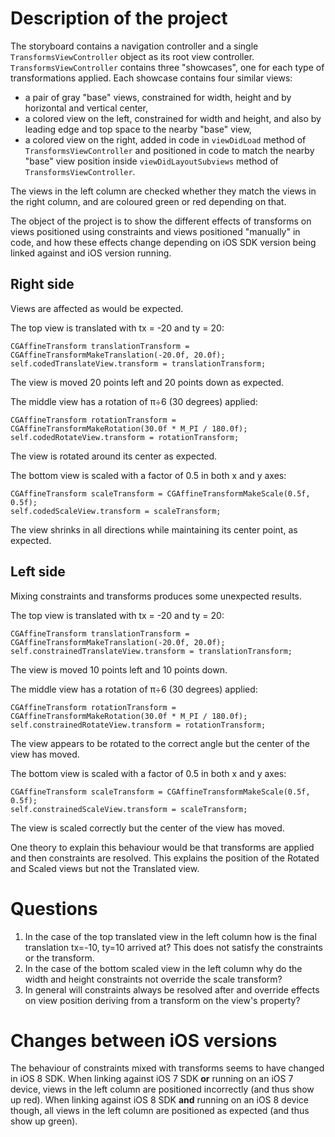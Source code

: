 Description of the project
==========================

The storyboard contains a navigation controller and a single ``TransformsViewController`` object as its root view controller. ``TransformsViewController`` contains three "showcases", one for each type of transformations applied. Each showcase contains four similar views:

- a pair of gray "base" views, constrained for width, height and by horizontal and vertical center,
- a colored view on the left, constrained for width and height, and also by leading edge and top space to the nearby "base" view,
- a colored view on the right, added in code in ``viewDidLoad`` method of ``TransformsViewController`` and positioned in code to match the nearby "base" view position inside ``viewDidLayoutSubviews`` method of ``TransformsViewController``.

The views in the left column are checked whether they match the views in the right column, and are coloured green or red depending on that.

The object of the project is to show the different effects of transforms on views positioned using constraints and views positioned "manually" in code, and how these effects change depending on iOS SDK version being linked against and iOS version running.

Right side
----------

Views are affected as would be expected.

The top view is translated with tx = -20 and ty = 20:

    CGAffineTransform translationTransform = CGAffineTransformMakeTranslation(-20.0f, 20.0f);
    self.codedTranslateView.transform = translationTransform;
	
The view is moved 20 points left and 20 points down as expected.

The middle view has a rotation of π÷6 (30 degrees) applied:

    CGAffineTransform rotationTransform = CGAffineTransformMakeRotation(30.0f * M_PI / 180.0f);
    self.codedRotateView.transform = rotationTransform;

The view is rotated around its center as expected.

The bottom view is scaled with a factor of 0.5 in both x and y axes:

    CGAffineTransform scaleTransform = CGAffineTransformMakeScale(0.5f, 0.5f);
    self.codedScaleView.transform = scaleTransform;

The view shrinks in all directions while maintaining its center point, as expected.

Left side
---------

Mixing constraints and transforms produces some unexpected results.

The top view is translated with tx = -20 and ty = 20:

    CGAffineTransform translationTransform = CGAffineTransformMakeTranslation(-20.0f, 20.0f);
    self.constrainedTranslateView.transform = translationTransform;

The view is moved 10 points left and 10 points down.

The middle view has a rotation of π÷6 (30 degrees) applied:

    CGAffineTransform rotationTransform = CGAffineTransformMakeRotation(30.0f * M_PI / 180.0f);
    self.constrainedRotateView.transform = rotationTransform;

The view appears to be rotated to the correct angle but the center of the view has moved.

The bottom view is scaled with a factor of 0.5 in both x and y axes:

    CGAffineTransform scaleTransform = CGAffineTransformMakeScale(0.5f, 0.5f);
    self.constrainedScaleView.transform = scaleTransform;

The view is scaled correctly but the center of the view has moved.

One theory to explain this behaviour would be that transforms are applied and then constraints are resolved. This explains the position of the Rotated and Scaled views but not the Translated view.

Questions
=========

1. In the case of the top translated view in the left column how is the final translation tx=-10, ty=10 arrived at? This does not satisfy the constraints or the transform.
2. In the case of the bottom scaled view in the left column why do the width and height constraints not override the scale transform?
3. In general will constraints always be resolved after and override effects on view position deriving from a transform on the view's property?

Changes between iOS versions
============================

The behaviour of constraints mixed with transforms seems to have changed in iOS 8 SDK. When linking against iOS 7 SDK **or** running on an iOS 7 device, views in the left column are positioned incorrectly (and thus show up red). When linking against iOS 8 SDK **and** running on an iOS 8 device though, all views in the left column are positioned as expected (and thus show up green).
